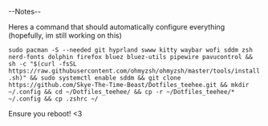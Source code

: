 --Notes--

Heres a command that should automatically configure everything (hopefully, im still working on this)

``` sudo pacman -S --needed git hyprland swww kitty waybar wofi sddm zsh nerd-fonts dolphin firefox bluez bluez-utils pipewire pavucontrol && sh -c "$(curl -fsSL https://raw.githubusercontent.com/ohmyzsh/ohmyzsh/master/tools/install.sh)" && sudo systemctl enable sddm && git clone https://github.com/Skye-The-Time-Beast/Dotfiles_teehee.git && mkdir ~/.config && cd ~/Dotfiles_teehee/ && cp -r ~/Dotfiles_teehee/* ~/.config && cp .zshrc ~/  ```

Ensure you reboot! <3
